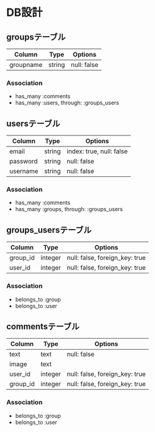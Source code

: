# DB設計

## groupsテーブル
|Column|Type|Options|
|------|----|-------|
|groupname|string|null: false|

### Association
- has_many :comments
- has_many :users, through: :groups_users

## usersテーブル
|Column|Type|Options|
|------|----|-------|
|email|string|index: true, null: false|
|password|string|null: false|
|username|string|null: false|

### Association
- has_many :comments
- has_many :groups, through: :groups_users

## groups_usersテーブル

|Column|Type|Options|
|------|----|-------|
|group_id|integer|null: false, foreign_key: true|
|user_id|integer|null: false, foreign_key: true|

### Association
- belongs_to :group
- belongs_to :user

## commentsテーブル
|Column|Type|Options|
|------|----|-------|
|text|text|null: false|
|image|text||
|user_id|integer|null: false, foreign_key: true|
|group_id|integer|null: false, foreign_key: true|

### Association
- belongs_to :group
- belongs_to :user


